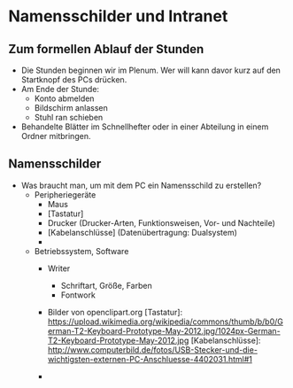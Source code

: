 # Namensschilder und Intranet
## Zum formellen Ablauf der Stunden

* Die Stunden beginnen wir im Plenum. Wer will kann davor kurz auf den Startknopf des PCs drücken.
* Am Ende der Stunde:
    * Konto abmelden
    * Bildschirm anlassen
    * Stuhl ran schieben
* Behandelte Blätter im Schnellhefter oder in einer Abteilung in einem Ordner mitbringen.

## Namensschilder
* Was braucht man, um mit dem PC ein Namensschild zu erstellen?
    * Peripheriegeräte
        * Maus        
        * [Tastatur]
        * Drucker (Drucker-Arten, Funktionsweisen, Vor- und Nachteile)
        * [Kabelanschlüsse] (Datenübertragung: Dualsystem)
        * 
    * Betriebssystem, Software
        * Writer
            * Schriftart, Größe, Farben
            * Fontwork
        * Bilder von openclipart.org
[Tastatur]: https://upload.wikimedia.org/wikipedia/commons/thumb/b/b0/German-T2-Keyboard-Prototype-May-2012.jpg/1024px-German-T2-Keyboard-Prototype-May-2012.jpg
[Kabelanschlüsse]: http://www.computerbild.de/fotos/USB-Stecker-und-die-wichtigsten-externen-PC-Anschluesse-4402031.html#1

        * 
